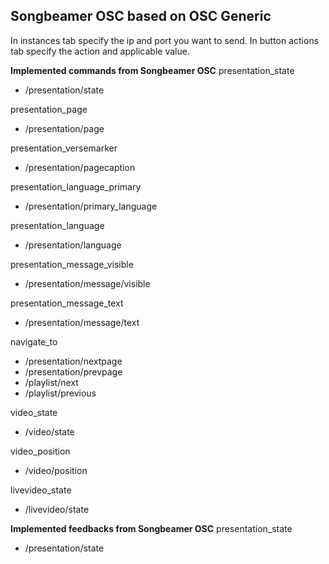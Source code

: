 ## Songbeamer OSC based on OSC Generic

In instances tab specify the ip and port you want to send. In button actions tab specify the action and applicable value.

**Implemented commands from Songbeamer OSC**
presentation_state

- /presentation/state

presentation_page

- /presentation/page

presentation_versemarker

- /presentation/pagecaption

presentation_language_primary

- /presentation/primary_language

presentation_language

- /presentation/language

presentation_message_visible

- /presentation/message/visible

presentation_message_text

- /presentation/message/text

navigate_to

- /presentation/nextpage
- /presentation/prevpage
- /playlist/next
- /playlist/previous

video_state

- /video/state

video_position

- /video/position

livevideo_state

- /livevideo/state

**Implemented feedbacks from Songbeamer OSC**
presentation_state

- /presentation/state
